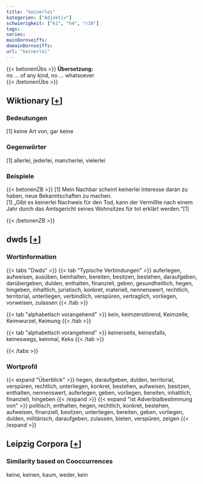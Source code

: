 ```yaml
---
title: "keinerlei"
kategorien: ["Adjektiv"]
schwierigkeit: ["k1", "h4", "r10"]
tags:
series:
mainDornseiffs:
domainDornseiffs:
url: "keinerlei"
---
```


{{< betonenÜbs >}}
**Übersetzung:**  
no … of any kind, no … whatsoever  
{{< /betonenÜbs >}}

## Wiktionary [[+](https://de.wiktionary.org/wiki/keinerlei)]

### Bedeutungen
[1] keine Art von, gar keine  

### Gegenwörter
[1] allerlei, jederlei, mancherlei, vielerlei  

### Beispiele
{{< betonenZB >}}
[1] Mein Nachbar scheint keinerlei Interesse daran zu haben, neue Bekanntschaften zu machen.  
[1] „Gibt es keinerlei Nachweis für den Tod, kann der Vermißte nach einem Jahr durch das Amtsgericht seines Wohnsitzes für tot erklärt werden.“[1]  

{{< /betonenZB >}}


## dwds [[+](https://www.dwds.de/wb/keinerlei)]

### Wortinformation
{{< tabs "Dwds" >}}
{{< tab "Typische Verbindungen" >}}
auferlegen, aufweisen, ausüben, beinhalten, bereiten, besitzen, bestehen, daraufgeben, darübergeben, dulden, enthalten, finanziell, geben, gesundheitlich, hegen, hingeben, inhaltlich, juristisch, konkret, materiell, nennenswert, rechtlich, territorial, unterliegen, verbindlich, verspüren, vertraglich, vorliegen, vorweisen, zulassen
{{< /tab >}}

{{< tab "alphabetisch vorangehend" >}}
kein, keimzerstörend, Keimzelle, Keimwurzel, Keimung
{{< /tab >}}

{{< tab "alphabetisch vorangehend" >}}
keinerseits, keinesfalls, keineswegs, keinmal, Keks
{{< /tab >}}

{{< /tabs >}}

### Wortprofil
{{< expand "Überblick" >}} hegen, daraufgeben, dulden, territorial, verspüren, rechtlich, unterliegen, konkret, bestehen, aufweisen, besitzen, enthalten, nennenswert, auferlegen, geben, vorliegen, bereiten, inhaltlich, finanziell, hingeben {{< /expand >}}
{{< expand "ist Adverbialbestimmung von" >}} politisch, enthalten, hegen, rechtlich, konkret, bestehen, aufweisen, finanziell, besitzen, unterliegen, bereiten, geben, vorliegen, dulden, militärisch, daraufgeben, zulassen, bieten, verspüren, zeigen {{< /expand >}}

## Leipzig Corpora [[+](https://corpora.uni-leipzig.de/en/res?word=keinerlei&corpusId=deu_newscrawl-public_2018)]


### Similarity based on Cooccurrences
keine, keinen, kaum, weder, kein


